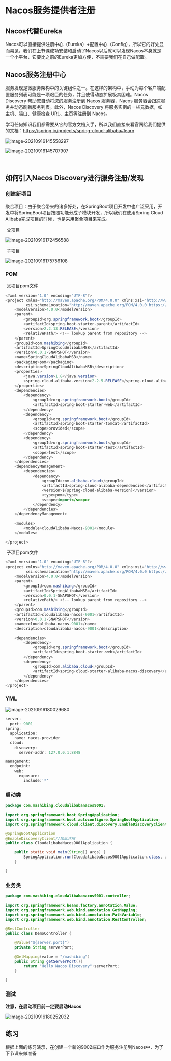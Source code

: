 # Nacos服务提供者注册

## Nacos代替Eureka

​	Nacos可以直接提供注册中心（Eureka）+配置中心（Config），所以它的好处显而易见，我们在上节课成功安装和启动了Nacos以后就可以发现Nacos本身就是一个小平台，它要比之前的Eureka更加方便，不需要我们在自己做配置。



## Nacos服务注册中心

​	服务发现是微服务架构中的关键组件之一。在这样的架构中，手动为每个客户端配置服务列表可能是一项艰巨的任务，并且使得动态扩展极其困难。Nacos Discovery 帮助您自动将您的服务注册到 Nacos 服务器，Nacos 服务器会跟踪服务并动态刷新服务列表。此外，Nacos Discovery 将服务实例的一些元数据，如主机、端口、健康检查 URL、主页等注册到 Nacos。

​	学习任何知识我们都需要从它的官方文档入手，所以我们直接来看官网给我们提供的文档：https://spring.io/projects/spring-cloud-alibaba#learn

![image-20210916145558297](image-20210916145054013.png)



![image-20210916145707907](image-20210916145054014.png)

​	

## 如何引入Nacos Discovery进行服务注册/发现

### 创建新项目

聚合项目：由于聚合带来的诸多好处，在SpringBoot项目开发中也广泛采用，开发中将SpringBoot项目按照功能分成子模块开发，所以我们在使用Spring Cloud Alibaba完成项目的时候，也是采用聚合项目来完成。

​	父项目	

![image-20210916172456588](image-20210916172456588.png)



​	子项目

![image-20210916175756108](image-20210916175756108.png)

### POM

​	父项目pom文件

```java
<?xml version="1.0" encoding="UTF-8"?>
<project xmlns="http://maven.apache.org/POM/4.0.0" xmlns:xsi="http://www.w3.org/2001/XMLSchema-instance"
         xsi:schemaLocation="http://maven.apache.org/POM/4.0.0 https://maven.apache.org/xsd/maven-4.0.0.xsd">
    <modelVersion>4.0.0</modelVersion>
    <parent>
        <groupId>org.springframework.boot</groupId>
        <artifactId>spring-boot-starter-parent</artifactId>
        <version>2.2.13.RELEASE</version>
        <relativePath/> <!-- lookup parent from repository -->
    </parent>
    <groupId>com.mashibing</groupId>
    <artifactId>SpringCloudAlibabaMSB</artifactId>
    <version>0.0.1-SNAPSHOT</version>
    <name>SpringCloudAlibabaMSB</name>
    <packaging>pom</packaging>
    <description>SpringCloudAlibabaMSB</description>
    <properties>
        <java.version>1.8</java.version>
        <spring-cloud-alibaba-version>2.2.5.RELEASE</spring-cloud-alibaba-version>
    </properties>
    <dependencies>
        <dependency>
            <groupId>org.springframework.boot</groupId>
            <artifactId>spring-boot-starter-web</artifactId>
        </dependency>
        <dependency>
            <groupId>org.springframework.boot</groupId>
            <artifactId>spring-boot-starter-tomcat</artifactId>
            <scope>provided</scope>
        </dependency>
        <dependency>
            <groupId>org.springframework.boot</groupId>
            <artifactId>spring-boot-starter-test</artifactId>
            <scope>test</scope>
        </dependency>
    </dependencies>
    <dependencyManagement>
        <dependencies>
            <dependency>
                <groupId>com.alibaba.cloud</groupId>
                <artifactId>spring-cloud-alibaba-dependencies</artifactId>
                <version>${spring-cloud-alibaba-version}</version>
                <type>pom</type>
                <scope>import</scope>
            </dependency>
        </dependencies>
    </dependencyManagement>

    <modules>
        <module>cloudAlibaba-Nacos-9001</module>
    </modules>

</project>
```

​	子项目pom文件

```java
<?xml version="1.0" encoding="UTF-8"?>
<project xmlns="http://maven.apache.org/POM/4.0.0" xmlns:xsi="http://www.w3.org/2001/XMLSchema-instance"
         xsi:schemaLocation="http://maven.apache.org/POM/4.0.0 https://maven.apache.org/xsd/maven-4.0.0.xsd">
    <modelVersion>4.0.0</modelVersion>
    <parent>
        <groupId>com.mashibing</groupId>
        <artifactId>SpringAlibabaMSB</artifactId>
        <version>0.0.1-SNAPSHOT</version>
        <relativePath/> <!-- lookup parent from repository -->
    </parent>
    <groupId>com.mashibing</groupId>
    <artifactId>cloudalibaba-nacos-9001</artifactId>
    <version>0.0.1-SNAPSHOT</version>
    <name>cloudalibaba-nacos-9001</name>
    <description>cloudalibaba-nacos-9001</description>

    <dependencies>
        <dependency>
            <groupId>org.springframework.boot</groupId>
            <artifactId>spring-boot-starter-web</artifactId>
        </dependency>
        <dependency>
            <groupId>com.alibaba.cloud</groupId>
            <artifactId>spring-cloud-starter-alibaba-nacos-discovery</artifactId>
        </dependency>
    </dependencies>
</project>
```



### YML

![image-20210916180029680](image-20210916180029680.png)

```java
server:
  port: 9001
spring:
  application:
    name: nacos-provider
  cloud:
    discovery:
      server-addr: 127.0.0.1:8848

management:
  endpoint:
    web:
      exposure:
        include:'*'
```

### 启动类

```java
package com.mashibing.cloudalibabanacos9001;

import org.springframework.boot.SpringApplication;
import org.springframework.boot.autoconfigure.SpringBootApplication;
import org.springframework.cloud.client.discovery.EnableDiscoveryClient;

@SpringBootApplication
@EnableDiscoveryClient//加此注解
public class CloudalibabaNacos9001Application {

    public static void main(String[] args) {
        SpringApplication.run(CloudalibabaNacos9001Application.class, args);
    }

}

```



### 业务类

```java
package com.mashibing.cloudalibabanacos9001.controller;

import org.springframework.beans.factory.annotation.Value;
import org.springframework.web.bind.annotation.GetMapping;
import org.springframework.web.bind.annotation.PathVariable;
import org.springframework.web.bind.annotation.RestController;

@RestController
public class DemoController {

    @Value("${server.port}")
    private String serverPort;

    @GetMapping(value = "/mashibing")
    public String getServerPort(){
        return "Hello Nacos Discovery"+serverPort;
    }

}
```



### 测试

**注意，在启动项目前一定要启动Nacos**

![image-20210916180252032](image-20210916180252032.png)



## 练习

​	根据上面的练习演示，在创建一个新的9002端口作为服务注册到Nacos中，为了下节课来做准备

